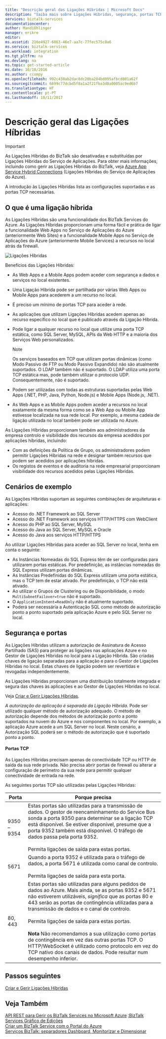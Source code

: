 ```yaml
---
title: "Descrição geral das Ligações Híbridas | Microsoft Docs"
description: "Saiba mais sobre Ligações Híbridas, segurança, portas TCP e configurações suportadas. MABS, WABS."
services: biztalk-services
documentationcenter: 
author: MandiOhlinger
manager: erikre
editor: 
ms.assetid: 216e4927-6863-46e7-aa7c-77fec575c8a6
ms.service: biztalk-services
ms.workload: integration
ms.tgt_pltfrm: na
ms.devlang: na
ms.topic: get-started-article
ms.date: 10/18/2016
ms.author: ccompy
ms.openlocfilehash: 992c438ab2dac8dc20ba284bd095afbcd801a62f
ms.sourcegitcommit: 6699c77dcbd5f8a1a2f21fba3d0a0005ac9ed6b7
ms.translationtype: HT
ms.contentlocale: pt-PT
ms.lasthandoff: 10/11/2017
---
```

# <a name="hybrid-connections-overview"></a>Descrição geral das Ligações Híbridas

> [!IMPORTANT]
> As Ligações Híbridas do BizTalk são desativadas e substituídas por Ligações Híbridas do Serviço de Aplicações. Para obter mais informações, incluindo como gerir as Ligações Híbridas do BizTalk, veja [Azure App Service Hybrid Connections](../app-service/app-service-hybrid-connections.md) (Ligações Híbridas do Serviço de Aplicações do Azure).

A introdução às Ligações Híbridas lista as configurações suportadas e as portas TCP necessárias.

## <a name="what-is-a-hybrid-connection"></a>O que é uma ligação híbrida
As Ligações Híbridas são uma funcionalidade dos BizTalk Services do Azure. As Ligações Híbridas proporcionam uma forma fácil e prática de ligar a funcionalidade Web Apps no Serviço de Aplicações do Azure (anteriormente Web Sites) e a funcionalidade Mobile Apps no Serviço de Aplicações do Azure (anteriormente Mobile Services) a recursos no local atrás da firewall.

![Ligações Híbridas][HCImage]

Benefícios das Ligações Híbridas:

* As Web Apps e a Mobile Apps podem aceder com segurança a dados e serviços no local existentes.
* Uma Ligação Híbrida pode ser partilhada por várias Web Apps ou Mobile Apps para acederem a um recurso no local.
* É preciso um mínimo de portas TCP para aceder à rede.
* As aplicações que utilizam Ligações Híbridas acedem apenas ao recurso específico no local que é publicado através da Ligação Híbrida.
* Pode ligar a qualquer recurso no local que utilize uma porta TCP estática, como SQL Server, MySQL, APIs da Web HTTP e a maioria dos Serviços Web personalizados.
  
  > [!NOTE]
  > Os serviços baseados em TCP que utilizam portas dinâmicas (como Modo Passivo de FTP ou Modo Passivo Expandido) não são atualmente suportados. O LDAP também não é suportado. O LDAP utiliza uma porta TCP estática mas, pode também utilizar o protocolo UDP. Consequentemente, não é suportado.
  > 
  > 
* Podem ser utilizadas com todas as estruturas suportadas pelas Web Apps (.NET, PHP, Java, Python, Node.js) e Mobile Apps (Node.js, .NET).
* As Web Apps e as Mobile Apps podem aceder a recursos no local exatamente da mesma forma como se a Web App ou Mobile App estivesse localizada na sua rede local. Por exemplo, a mesma cadeia de ligação utilizada no local também pode ser utilizada no Azure.

As Ligações Híbridas proporcionam também aos administradores da empresa controlo e visibilidade dos recursos da empresa acedidos por aplicações híbridas, incluindo:

* Com as definições da Política de Grupo, os administradores podem permitir Ligações Híbridas na rede e designar também recursos que podem ser acedidos por aplicações híbridas.
* Os registos de eventos e de auditoria na rede empresarial proporcionam visibilidade dos recursos acedidos pelas Ligações Híbridas.

## <a name="example-scenarios"></a>Cenários de exemplo
As Ligações Híbridas suportam as seguintes combinações de arquiteturas e aplicações:

* Acesso do .NET Framework ao SQL Server
* Acesso do .NET Framework aos serviços HTTP/HTTPS com WebClient
* Acesso do PHP ao SQL Server, MySQL
* Acesso do Java ao SQL Server, MySQL e Oracle
* Acesso do Java aos serviços HTTP/HTTPS

Ao utilizar Ligações Híbridas para aceder ao SQL Server no local, tenha em conta o seguinte:

* As Instâncias Nomeadas do SQL Express têm de ser configuradas para utilizarem portas estáticas. Por predefinição, as instâncias nomeadas do SQL Express utilizam portas dinâmicas.
* As Instâncias Predefinidas do SQL Express utilizam uma porta estática, mas o TCP tem de estar ativado. Por predefinição, o TCP não está ativado.
* Ao utilizar o Grupos de Clustering ou de Disponibilidade, o modo `MultiSubnetFailover=true` não é suportado.
* O `ApplicationIntent=ReadOnly` não é atualmente suportado.
* Poderá ser necessária a Autenticação SQL como método de autorização ponto a ponto suportado pela aplicação Azure e pelo SQL Server no local.

## <a name="security-and-ports"></a>Segurança e portas
As Ligações Híbridas utilizam a autorização de Assinatura de Acesso Partilhado (SAS) para proteger as ligações nas aplicações Azure e no Gestor de Ligações Híbridas no local para a Ligação Híbrida. São criadas chaves de ligação separadas para a aplicação e para o Gestor de Ligações Híbridas no local. Estas chaves de ligação podem ser revertidas e revogadas independentemente.

As Ligações Híbridas proporcionam uma distribuição totalmente integrada e segura das chaves às aplicações e ao Gestor de Ligações Híbridas no local.

Veja [Criar e Gerir Ligações Híbridas](integration-hybrid-connection-create-manage.md).

*A autorização da aplicação é separada da Ligação Híbrida*. Pode ser utilizado qualquer método de autorização adequado. O método de autorização depende dos métodos de autorização ponto a ponto suportados na nuvem do Azure e nos componentes no local. Por exemplo, a aplicação Azure acede a um SQL Server no local. Neste cenário, a Autorização SQL poderá ser o método de autorização que é suportado ponto a ponto.

#### <a name="tcp-ports"></a>Portas TCP
As Ligações Híbridas precisam apenas de conectividade TCP ou HTTP de saída da sua rede privada. Não precisa abrir portas de firewall ou alterar a configuração de perímetro da sua rede para permitir qualquer conectividade de entrada na rede.

As seguintes portas TCP são utilizadas pelas Ligações Híbridas:

| Porta | Porque precisa |
| --- | --- |
| 9350 – 9354 |Estas portas são utilizadas para a transmissão de dados. O gestor de reencaminhamento do Service Bus sonda a porta 9350 para determinar se a ligação TCP está disponível. Se estiver disponível, presume que a porta 9352 também está disponível. O tráfego de dados passa pela porta 9352. <br/><br/>Permita ligações de saída para estas portas. |
| 5671 |Quando a porta 9352 é utilizada para o tráfego de dados, a porta 5671 é utilizada como canal de controlo. <br/><br/>Permita ligações de saída para esta porta. |
| 80, 443 |Estas portas são utilizadas para alguns pedidos de dados ao Azure. Mais ainda, se as portas 9352 e 5671 não estiverem utilizáveis, *significa* que as portas 80 e 443 serão as portas de contingência utilizadas para a transmissão de dados e o canal de controlo.<br/><br/>Permita ligações de saída para estas portas. <br/><br/>**Nota** Não recomendamos a sua utilização como portas de contingência em vez das outras portas TCP. O HTTP/WebSocket é utilizado como protocolo em vez do TCP nativo dos canais de dados. Pode resultar num desempenho inferior. |

## <a name="next-steps"></a>Passos seguintes
[Criar e Gerir Ligações Híbridas](integration-hybrid-connection-create-manage.md)<br/>

## <a name="see-also"></a>Veja Também
[API REST para Gerir os BizTalk Services no Microsoft Azure](http://msdn.microsoft.com/library/azure/dn232347.aspx)
[:BizTalk Services Gráfico de Edições](biztalk-editions-feature-chart.md)<br/>
[Criar um BizTalk Service com o Portal do Azure](biztalk-provision-services.md)<br/>
[Serviços BizTalk: separadores Dashboard, Monitorizar e Dimensionar](biztalk-dashboard-monitor-scale-tabs.md)<br/>

[HCImage]: ./media/integration-hybrid-connection-overview/WABS_HybridConnectionImage.png
